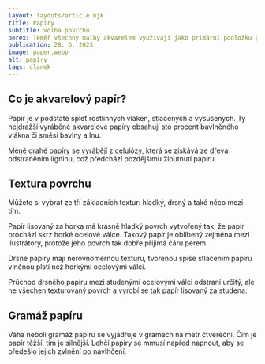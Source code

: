 ```yaml
---
layout: layouts/article.njk
title: Papíry
subtitle: volba povrchu
perex: Téměř všechny malby akvarelem využívají jako primární podložku papír. Akvarelový papír je speciálně ošetřen tak, aby zvládl absorpci barvy, tudíž volba papíru bude mít více než cokoli jiného vliv na vzhled vaší finální malby. K dostání jsou ale i další,  méně obvyklé podložky vhodné k užití pro malbu akvarelem.
publication: 28. 6. 2023
image: paper.webp
alt: papíry
tags: clanek
---
```


## Co je akvarelový papír?

Papír je v podstatě spleť rostlinných vláken, stlačených a vysušených. Ty nejdražší vyráběné akvarelové papíry obsahují sto procent bavlněného vlákna či směsi bavlny a lnu.

Méně drahé papíry se vyrábějí z celulózy, která se získává ze dřeva odstraněním ligninu, což předchází pozdějšímu žloutnutí papíru.

## Textura povrchu

Můžete si vybrat ze tří základních textur: hladký, drsný a také něco mezi tím.

Papír lisovaný za horka má krásně hladký povrch vytvořený tak, že papír prochází skrz horké ocelové válce. Takový papír je oblíbený zejména mezi ilustrátory, protože jeho povrch tak dobře přijímá čáru perem. 

Drsné papíry mají nerovnoměrnou texturu, tvořenou spíše stlačením papíru vlněnou plstí než horkými ocelovými válci.

Průchod drsného papíru mezi studenými ocelovými válci odstraní určitý, ale ne všechen texturovaný povrch a vyrobí se tak papír lisovaný za studena.

## Gramáž papíru

Váha neboli gramáž papíru se vyjadřuje v gramech na metr čtvereční. Čím je papír těžší, tím je silnější. Lehčí papíry se mmusí napřed napnout, aby se předešlo jejich zvlnění po navlhčení.